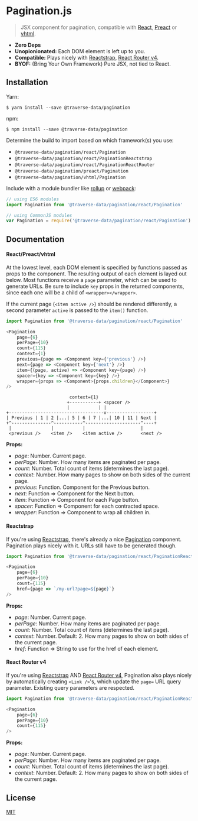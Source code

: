 
# Pagination.js

> JSX component for pagination, compatible with [React], [Preact] or [vhtml].

- __Zero Deps__
- __Unopionionated:__ Each DOM element is left up to you.
- __Compatible:__ Plays nicely with [Reactstrap], [React Router v4].
- __BYOF:__ (Bring Your Own Framework) Pure JSX, not tied to React.

## Installation

Yarn:

```
$ yarn install --save @traverse-data/pagination
```

npm:

```
$ npm install --save @traverse-data/pagination
```

Determine the build to import based on which framework(s) you use:

- `@traverse-data/pagination/react/Pagination`
- `@traverse-data/pagination/react/PaginationReactstrap`
- `@traverse-data/pagination/react/PaginationReactRouter`
- `@traverse-data/pagination/preact/Pagination`
- `@traverse-data/pagination/vhtml/Pagination`

Include with a module bundler like [rollup] or [webpack]:

```js
// using ES6 modules
import Pagination from '@traverse-data/pagination/react/Pagination'

// using CommonJS modules
var Pagination = require('@traverse-data/pagination/react/Pagination')
```

## Documentation

#### React/Preact/vhtml

At the lowest level, each DOM element is specified by functions passed as props to the component. The resulting output of each element is layed out below. Most functions receive a `page` parameter, which can be used to generate URLs. Be sure to include `key` props in the returned components, since each one will be a child of `<wrapper></wrapper>`.

If the current page (`<item active />`) should be rendered differently, a second parameter `active` is passed to the `item()` function.

```js
import Pagination from '@traverse-data/pagination/react/Pagination'

<Pagination
    page={6}
    perPage={10}
    count={115}
    context={1}
    previous={page => <Component key={'previous'} />}
    next={page => <Component key={'next'} />}
    item={(page, active) => <Component key={page} />}
    spacer={key => <Component key={key} />}
    wrapper={props => <Component>{props.children}</Component>}
/>
```

```
                        context={1}
                       +-----------+ <spacer />
                       |           | |
+------------------------------------v------------------+
| Previous | 1 | 2 |...| 5 | 6 | 7 |...| 10 | 11 | Next |
+^---------------^-----------^---------------------^----+
 |               |           |                     |
 <previous />    <item />    <item active />       <next />
```

__Props:__
 - _page_: Number. Current page.
 - _perPage_: Number. How many items are paginated per page.
 - _count_: Number. Total count of items (determines the last page).
 - _context_: Number. How many pages to show on both sides of the current page.
 - _previous_: Function. Component for the Previous button.
 - _next_: Function => Component for the Next button.
 - _item_: Function => Component for each Page button.
 - _spacer_: Function => Component for each contracted space.
 - _wrapper_: Function => Component to wrap all children in.

#### Reactstrap

If you're using [Reactstrap], there's already a nice [Pagination] component. Pagination plays nicely with it. URLs still have to be generated though.

```js
import Pagination from '@traverse-data/pagination/react/PaginationReactstrap'

<Pagination
    page={6}
    perPage={10}
    count={115}
    href={page => `/my-url?page=${page}`}
/>
```

__Props:__
 - _page_: Number. Current page.
 - _perPage_: Number. How many items are paginated per page.
 - _count_: Number. Total count of items (determines the last page).
 - _context_: Number. Default: 2. How many pages to show on both sides of the current page.
 - _href_: Function => String to use for the href of each element.

#### React Router v4

If you're using [Reactstrap] AND [React Router v4], Pagination also plays nicely by automatically creating `<Link />`'s, which update the `page=` URL query parameter. Existing query parameters are respected.

```js
import Pagination from '@traverse-data/pagination/react/PaginationReactstrap'

<Pagination
    page={6}
    perPage={10}
    count={115}
/>
```

__Props:__
 - _page_: Number. Current page.
 - _perPage_: Number. How many items are paginated per page.
 - _count_: Number. Total count of items (determines the last page).
 - _context_: Number. Default: 2. How many pages to show on both sides of the current page.

## License

[MIT]

[React]: https://facebook.github.io/react/
[Preact]: http://preactjs.com/
[vhtml]: https://github.com/developit/vhtml
[Reactstrap]: http://reactstrap.github.io/
[React Router v4]: https://reacttraining.com/react-router/
[rollup]: http://rollupjs.org/
[webpack]: https://webpack.github.io/
[Pagination]: https://reactstrap.github.io/components/pagination/
[MIT]: http://choosealicense.com/licenses/mit/
